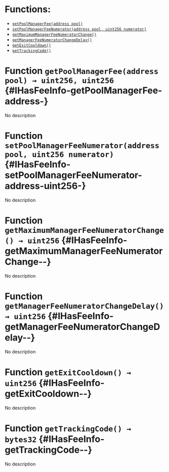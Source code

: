 

# Functions:
- [`getPoolManagerFee(address pool)`](#IHasFeeInfo-getPoolManagerFee-address-)
- [`setPoolManagerFeeNumerator(address pool, uint256 numerator)`](#IHasFeeInfo-setPoolManagerFeeNumerator-address-uint256-)
- [`getMaximumManagerFeeNumeratorChange()`](#IHasFeeInfo-getMaximumManagerFeeNumeratorChange--)
- [`getManagerFeeNumeratorChangeDelay()`](#IHasFeeInfo-getManagerFeeNumeratorChangeDelay--)
- [`getExitCooldown()`](#IHasFeeInfo-getExitCooldown--)
- [`getTrackingCode()`](#IHasFeeInfo-getTrackingCode--)


# Function `getPoolManagerFee(address pool) → uint256, uint256` {#IHasFeeInfo-getPoolManagerFee-address-}
No description
# Function `setPoolManagerFeeNumerator(address pool, uint256 numerator)` {#IHasFeeInfo-setPoolManagerFeeNumerator-address-uint256-}
No description
# Function `getMaximumManagerFeeNumeratorChange() → uint256` {#IHasFeeInfo-getMaximumManagerFeeNumeratorChange--}
No description
# Function `getManagerFeeNumeratorChangeDelay() → uint256` {#IHasFeeInfo-getManagerFeeNumeratorChangeDelay--}
No description
# Function `getExitCooldown() → uint256` {#IHasFeeInfo-getExitCooldown--}
No description
# Function `getTrackingCode() → bytes32` {#IHasFeeInfo-getTrackingCode--}
No description

